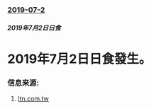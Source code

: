 ### [2019-07-2](/news/2019/07/2/index.md)

##### 2019年7月2日日食
# 2019年7月2日日食發生。 




### 信息来源:

1. [ltn.com.tw](https://news.ltn.com.tw/news/world/breakingnews/2840656)
